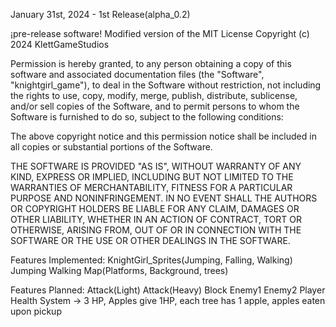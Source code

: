 January 31st, 2024 - 1st Release(alpha_0.2)

¡pre-release software!
Modified version of the MIT License
Copyright (c) 2024 KlettGameStudios

Permission is hereby granted, to any person obtaining a copy
of this software and associated documentation files (the "Software", "knightgirl_game"), to deal
in the Software without restriction, not including the rights
to use, copy, modify, merge, publish, distribute, sublicense, and/or sell
copies of the Software, and to permit persons to whom the Software is
furnished to do so, subject to the following conditions:

The above copyright notice and this permission notice shall be included in all
copies or substantial portions of the Software.

THE SOFTWARE IS PROVIDED "AS IS", WITHOUT WARRANTY OF ANY KIND, EXPRESS OR
IMPLIED, INCLUDING BUT NOT LIMITED TO THE WARRANTIES OF MERCHANTABILITY,
FITNESS FOR A PARTICULAR PURPOSE AND NONINFRINGEMENT. IN NO EVENT SHALL THE
AUTHORS OR COPYRIGHT HOLDERS BE LIABLE FOR ANY CLAIM, DAMAGES OR OTHER
LIABILITY, WHETHER IN AN ACTION OF CONTRACT, TORT OR OTHERWISE, ARISING FROM,
OUT OF OR IN CONNECTION WITH THE SOFTWARE OR THE USE OR OTHER DEALINGS IN THE
SOFTWARE.

Features Implemented:
KnightGirl_Sprites(Jumping, Falling, Walking)
Jumping
Walking
Map(Platforms, Background, trees)

Features Planned:
Attack(Light)
Attack(Heavy)
Block
Enemy1
Enemy2
Player Health System
-> 3 HP, Apples give 1HP, each tree has 1 apple, apples eaten upon pickup
